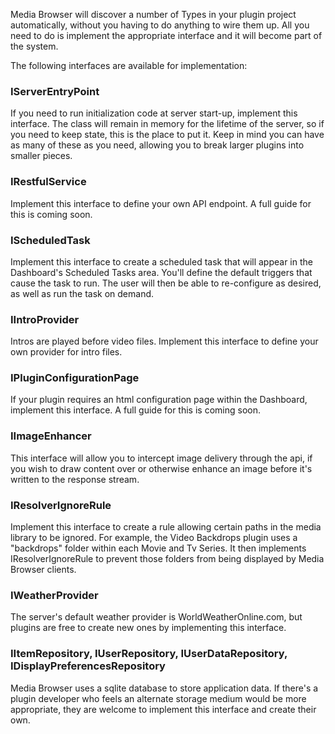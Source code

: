 Media Browser will discover a number of Types in your plugin project automatically, without you having to do anything to wire them up. All you need to do is implement the appropriate interface and it will become part of the system.

The following interfaces are available for implementation:

### IServerEntryPoint

If you need to run initialization code at server start-up, implement this interface. The class will remain in memory for the lifetime of the server, so if you need to keep state, this is the place to put it. Keep in mind you can have as many of these as you need, allowing you to break larger plugins into smaller pieces.

### IRestfulService

Implement this interface to define your own API endpoint. A full guide for this is coming soon.

### IScheduledTask

Implement this interface to create a scheduled task that will appear in the Dashboard's Scheduled Tasks area. You'll define the default triggers that cause the task to run. The user will then be able to re-configure as desired, as well as run the task on demand.

### IIntroProvider

Intros are played before video files. Implement this interface to define your own provider for intro files.

### IPluginConfigurationPage

If your plugin requires an html configuration page within the Dashboard, implement this interface. A full guide for this is coming soon.

### IImageEnhancer

This interface will allow you to intercept image delivery through the api, if you wish to draw content over or otherwise enhance an image before it's written to the response stream.

### IResolverIgnoreRule

Implement this interface to create a rule allowing certain paths in the media library to be ignored. For example, the Video Backdrops plugin uses a "backdrops" folder within each Movie and Tv Series. It then implements IResolverIgnoreRule to prevent those folders from being displayed by Media Browser clients.

### IWeatherProvider

The server's default weather provider is WorldWeatherOnline.com, but plugins are free to create new ones by implementing this interface.

### IItemRepository, IUserRepository, IUserDataRepository, IDisplayPreferencesRepository

Media Browser uses a sqlite database to store application data. If there's a plugin developer who feels an alternate storage medium would be more appropriate, they are welcome to implement this interface and create their own.